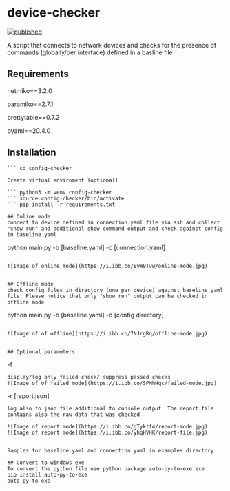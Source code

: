 # device-checker
[![published](https://static.production.devnetcloud.com/codeexchange/assets/images/devnet-published.svg)](https://developer.cisco.com/codeexchange/github/repo/catachan/config-checker)

A script that connects to network devices and checks for the presence of commands (globally/per interface) defined in a basline file

## Requirements
netmiko==3.2.0

paramiko==2.7.1

prettytable==0.7.2

pyaml==20.4.0

## Installation

``` git clone https://github.com/catachan/config-checker.git
``` cd config-checker

Create virtual enviroment (optional)

``` python3 -m venv config-checker
``` source config-checker/bin/activate
``` pip install -r requirements.txt 

## Online mode
connect to device defined in connection.yaml file via ssh and collect "show run" and additional show command output and check against config in baseline.yaml 

```
python main.py -b [baseline.yaml] -c [connection.yaml]
```

![Image of online mode](https://i.ibb.co/ByW9Tvw/online-mode.jpg)


## Offline mode
check config files in directory (one per device) against baseline.yaml file. Please notice that only "show run" output can be checked in offline mode

```
python main.py -b [baseline.yaml] -d [config directory]
```

![Image of of offline](https://i.ibb.co/7NJrgRq/offline-mode.jpg)


## Optional parameters
```
-f
```
display/log only failed check/ suppress passed checks
![Image of of failed mode](https://i.ibb.co/SPMhHqc/failed-mode.jpg)

```
-r [report.json]
```
log also to json file additional to console output. The report file contains also the raw data that was checked

![Image of report mode](https://i.ibb.co/gTyktf4/report-mode.jpg)
![Image of report mode](https://i.ibb.co/yhqHVHK/report-file.jpg)


Samples for baseline.yaml and connection.yaml in examples directory

## Convert to windows exe
To convert the python file use python package auto-py-to-exe.exe
pip install auto-py-to-exe
auto-py-to-exe
